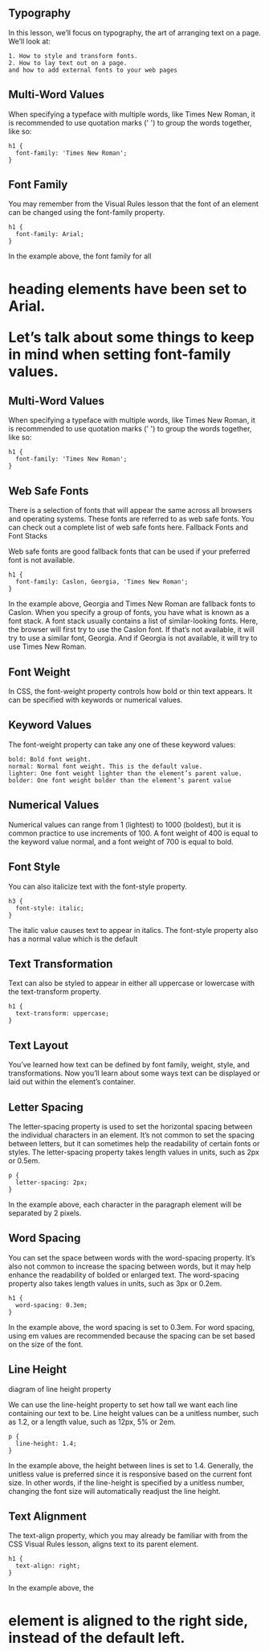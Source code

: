 ## Typography

In this lesson, we’ll focus on typography, the art of arranging text on a page. We’ll look at:

    1. How to style and transform fonts.
    2. How to lay text out on a page.
    and how to add external fonts to your web pages

## Multi-Word Values

When specifying a typeface with multiple words, like Times New Roman, it is recommended to use quotation marks (' ') to group the words together, like so:

```
h1 {
  font-family: 'Times New Roman';
}
```

## Font Family

You may remember from the Visual Rules lesson that the font of an element can be changed using the font-family property.

```
h1 {
  font-family: Arial;
}
```

In the example above, the font family for all <h1> heading elements have been set to Arial.

Let’s talk about some things to keep in mind when setting font-family values.

## Multi-Word Values

When specifying a typeface with multiple words, like Times New Roman, it is recommended to use quotation marks (' ') to group the words together, like so:

```
h1 {
  font-family: 'Times New Roman';
}
```

## Web Safe Fonts

There is a selection of fonts that will appear the same across all browsers and operating systems. These fonts are referred to as web safe fonts. You can check out a complete list of web safe fonts here.
Fallback Fonts and Font Stacks

Web safe fonts are good fallback fonts that can be used if your preferred font is not available.

```
h1 {
  font-family: Caslon, Georgia, 'Times New Roman';
}
```

In the example above, Georgia and Times New Roman are fallback fonts to Caslon. When you specify a group of fonts, you have what is known as a font stack. A font stack usually contains a list of similar-looking fonts. Here, the browser will first try to use the Caslon font. If that’s not available, it will try to use a similar font, Georgia. And if Georgia is not available, it will try to use Times New Roman.

## Font Weight

In CSS, the font-weight property controls how bold or thin text appears. It can be specified with keywords or numerical values.

## Keyword Values

The font-weight property can take any one of these keyword values:

    bold: Bold font weight.
    normal: Normal font weight. This is the default value.
    lighter: One font weight lighter than the element’s parent value.
    bolder: One font weight bolder than the element’s parent value

## Numerical Values

Numerical values can range from 1 (lightest) to 1000 (boldest), but it is common practice to use increments of 100. A font weight of 400 is equal to the keyword value normal, and a font weight of 700 is equal to bold.

## Font Style

You can also italicize text with the font-style property.

```
h3 {
  font-style: italic;
}
```

The italic value causes text to appear in italics. The font-style property also has a normal value which is the default

## Text Transformation

Text can also be styled to appear in either all uppercase or lowercase with the text-transform property.

```
h1 {
  text-transform: uppercase;
}
```

## Text Layout

You’ve learned how text can be defined by font family, weight, style, and transformations. Now you’ll learn about some ways text can be displayed or laid out within the element’s container.

## Letter Spacing

The letter-spacing property is used to set the horizontal spacing between the individual characters in an element. It’s not common to set the spacing between letters, but it can sometimes help the readability of certain fonts or styles. The letter-spacing property takes length values in units, such as 2px or 0.5em.

```
p {
  letter-spacing: 2px;
}
```

In the example above, each character in the paragraph element will be separated by 2 pixels.

## Word Spacing

You can set the space between words with the word-spacing property. It’s also not common to increase the spacing between words, but it may help enhance the readability of bolded or enlarged text. The word-spacing property also takes length values in units, such as 3px or 0.2em.

```
h1 {
  word-spacing: 0.3em;
}
```

In the example above, the word spacing is set to 0.3em. For word spacing, using em values are recommended because the spacing can be set based on the size of the font.

## Line Height

diagram of line height property

We can use the line-height property to set how tall we want each line containing our text to be. Line height values can be a unitless number, such as 1.2, or a length value, such as 12px, 5% or 2em.

```
p {
  line-height: 1.4;
}
```

In the example above, the height between lines is set to 1.4. Generally, the unitless value is preferred since it is responsive based on the current font size. In other words, if the line-height is specified by a unitless number, changing the font size will automatically readjust the line height.

## Text Alignment

The text-align property, which you may already be familiar with from the CSS Visual Rules lesson, aligns text to its parent element.

```
h1 {
  text-align: right;
}
```

In the example above, the <h1> element is aligned to the right side, instead of the default left.
